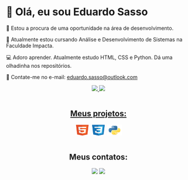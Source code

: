 <h1> 👋 Olá, eu sou Eduardo Sasso </h1>
<p> 👀 Estou a procura de uma oportunidade na área de desenvolvimento.</p>
<p> 🌱 Atualmente estou cursando Análise e Desenvolvimento de Sistemas na Faculdade Impacta.</p>
<p> 💻 Adoro aprender. Atualmente estudo HTML, CSS e Python. Dá uma olhadinha nos repositórios.</p>
<p> 📧 Contate-me no e-mail: <a href = "mailto:eduardo.sasso@outlook.com"> eduardo.sasso@outlook.com <a> </p>


<div align="center">
  <a href="https://github.com/edusasso">
  <img height="160em" src="https://github-readme-stats.vercel.app/api?username=edusasso&show_icons=true&theme=tokyonight&include_all_commits=true&count_private=true"/>
  <img height="160em" src="https://github-readme-stats.vercel.app/api/top-langs/?username=edusasso&layout=compact&langs_count=7&theme=tokyonight"/>
</div>
  <div style="display: inline_block" align="center"><br>
   <h2>Meus projetos:</h2>
  <a href="https://github.com/edusasso/estudos-HTML" target=_blank><img align="center" alt="Edu-HTML" height="30" width="40" src="https://raw.githubusercontent.com/devicons/devicon/master/icons/html5/html5-original.svg"><a>
 <a href="https://github.com/edusasso/estudos-HTML" target=_blank> <img align="center" alt="Edu-CSS" height="30" width="40" src="https://raw.githubusercontent.com/devicons/devicon/master/icons/css3/css3-original.svg"></a>
 <a href="https://github.com/edusasso/Python" target=_blank> <img align="center" alt="Edu-Python" height="30" width="40" src="https://raw.githubusercontent.com/devicons/devicon/master/icons/python/python-original.svg"></a>
  </div>
 
<div align="center"> <br>
  <h2> Meus contatos:</h2>
  <a href = "mailto:eduardo.sasso@outlook.com"><img src="https://www.iconsdb.com/icons/preview/black/email-5-xxl.png" target="_blank"></a>
  <a href="https://www.linkedin.com/in/eduardo-sasso-87548b21a" target="_blank"><img src="https://img.shields.io/badge/-LinkedIn-%230077B5?style=for-the-badge&logo=linkedin&logoColor=white" target="_blank"></a> 
</div>
